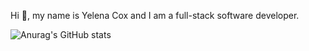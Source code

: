 Hi 👋, my name is Yelena Cox and I am a full-stack software developer.

![Anurag's GitHub stats](https://github-readme-stats.vercel.app/api?username=yelenacox&show_icons=true&bg_color=00000000)
